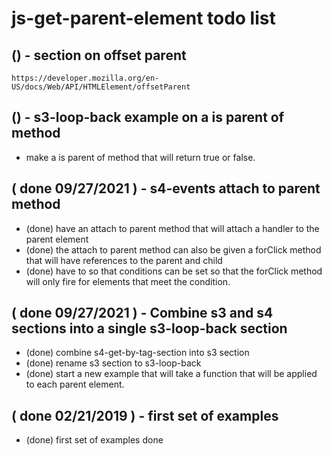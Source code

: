 # js-get-parent-element todo list

## () - section on offset parent
```
https://developer.mozilla.org/en-US/docs/Web/API/HTMLElement/offsetParent
```

## () - s3-loop-back example on a is parent of method
* make a is parent of method that will return true or false.

## ( done 09/27/2021 ) - s4-events attach to parent method
* (done) have an attach to parent method that will attach a handler to the parent element
* (done) the attach to parent method can also be given a forClick method that will have references to the parent and child
* (done) have to so that conditions can be set so that the forClick method will only fire for elements that meet the condition.

## ( done 09/27/2021 ) - Combine s3 and s4 sections into a single s3-loop-back section
* (done) combine s4-get-by-tag-section into s3 section
* (done) rename s3 section to s3-loop-back
* (done) start a new example that will take a function that will be applied to each parent element.

## ( done 02/21/2019 ) - first set of examples
* (done) first set of examples done